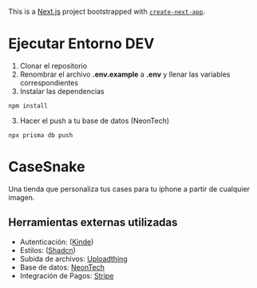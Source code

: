 This is a [Next.js](https://nextjs.org/) project bootstrapped with [`create-next-app`](https://github.com/vercel/next.js/tree/canary/packages/create-next-app).

# Ejecutar Entorno DEV

1. Clonar el repositorio
2. Renombrar el archivo **.env.example** a **.env** y llenar las variables correspondientes
3. Instalar las dependencias

```
npm install
```

3.  Hacer el push a tu base de datos (NeonTech)

```
npx prisma db push
```

# CaseSnake

Una tienda que personaliza tus cases para tu iphone a partir de cualquier imagen.

## Herramientas externas utilizadas

- Autenticación: ([Kinde](https://app.kinde.com/auth/cx/_:nav&m:register&psid:f105452d7044486f9f0f6125a205b3da))
- Estilos: ([Shadcn](https://ui.shadcn.com/docs/installation))
- Subida de archivos: [Uploadthing](https://uploadthing.com/)
- Base de datos: [NeonTech](https://neon.tech/)
- Integración de Pagos: [Stripe](https://dashboard.stripe.com/setup-guide)